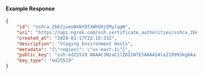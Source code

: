 <!-- Code generated for API Clients. DO NOT EDIT. -->

#### Example Response

```json
{
	"id": "sshca_2b6JjueoNxNYQTxWhOXjEMylqgW",
	"uri": "https://api.ngrok.com/ssh_certificate_authorities/sshca_2b6JjueoNxNYQTxWhOXjEMylqgW",
	"created_at": "2024-01-17T22:15:33Z",
	"description": "Staging Environment Hosts",
	"metadata": "{\"region\": \"us-east-1\"}",
	"public_key": "ssh-ed25519 AAAAC3NzaC1lZDI1NTE5AAAAIAle219993kg6AajOQq/dYLBpKAaYanpbwKH9y8Xr7nP",
	"key_type": "ed25519"
}
```
